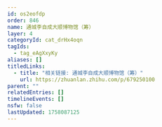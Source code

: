 ```yaml
---
id: os2eofdp
order: 846
name: 通城李自成大顺博物馆（筹）
layer: 4
categoryId: cat_drHx4oqn
tagIds:
  - tag_eAgXxyKy
aliases: []
titledLinks:
  - title: "相关链接: 通城李自成大顺博物馆（筹）"
    url: https://zhuanlan.zhihu.com/p/679250100
parent: ""
relatedEntries: []
timelineEvents: []
nsfw: false
lastUpdated: 1758087125
---
```


